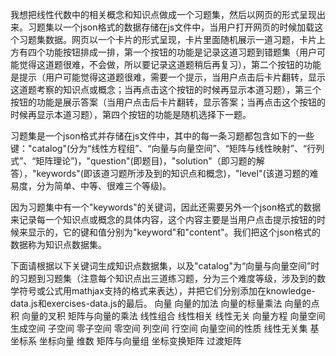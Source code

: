 我想把线性代数中的相关概念和知识点做成一个习题集，然后以网页的形式呈现出来。习题集以一个json格式的数据存储在js文件中，当用户打开网页的时候加载这个习题集数据。网页以一个卡片的形式呈现，卡片里面随机展示一道习题，卡片上方有四个功能按钮排成一排，第一个按钮的功能是记录这道习题到错题集（用户可能觉得这道题很难，不会做，所以要记录这道题稍后再复习），第二个按钮的功能是提示（用户可能觉得这道题很难，需要一个提示，当用户点击后卡片翻转，显示这道题考察的知识点或概念；当再点击这个按钮的时候再显示本道习题），第三个按钮的功能是展示答案（当用户点击后卡片翻转，显示答案；当再点击这个按钮的时候再显示本道习题），第四个按钮的功能是随机选择下一题。

习题集是一个json格式并存储在js文件中，其中的每一条习题都包含如下的一些键："catalog"(分为“线性方程组”、“向量与向量空间”、“矩阵与线性映射”、“行列式”、“矩阵理论”)，"question"(即题目)，"solution"（即习题的解答），"keywords"(即该道习题所涉及到的知识点和概念)，"level"(该道习题的难易度，分为简单、中等、很难三个等级)。

因为习题集中有一个"keywords"的关键词，因此还需要另外一个json格式的数据来记录每一个知识点或概念的具体内容，这个内容主要是当用户点击提示按钮的时候来显示的，它的键和值分别为"keyword"和"content"。我们把这个json格式的数据称为知识点数据集。


下面请根据以下关键词生成知识点数据集，以及"catalog"为“向量与向量空间”时的习题到习题集（注意每个知识点出三道练习题，分为三个难度等级，涉及到的数学符号或公式用mathjax支持的格式来表达），并把它们分别添加在knowledge-data.js和exercises-data.js的最后。
向量
向量的加法
向量的标量乘法
向量的点积
向量的叉积
矩阵与向量的乘法
线性组合
线性相关
线性无关
向量方程
向量空间
生成空间
子空间
零子空间
零空间
列空间
行空间
向量空间的性质
线性无关集
基
坐标系
坐标向量
维数
矩阵与向量组
坐标变换矩阵
过渡矩阵
